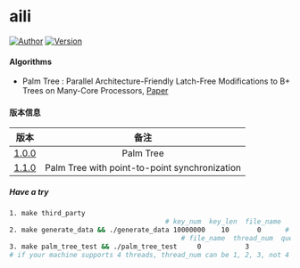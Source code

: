# aili

[![Author](https://img.shields.io/badge/Author-UncP-brightgreen.svg)](https://github.com/UncP)
[![Version](https://img.shields.io/badge/Version-1.1.0-blue.svg)](https://github.com/UncP/aili)

#### Algorithms
* Palm Tree : Parallel Architecture-Friendly Latch-Free Modifications to B+ Trees on Many-Core Processors, [Paper](http://www.vldb.org/pvldb/vol4/p795-sewall.pdf)


#### 版本信息
| 版本 |           备注             |
|:------:|:---------------------------:|
| [1.0.0](https://github.com/UncP/aili/tree/1.0.0)  | Palm Tree |
| [1.1.0](https://github.com/UncP/aili/tree/1.1.0)  | Palm Tree with point-to-point synchronization |


##### Have a try
```bash
1. make third_party
                                       # key_num  key_len  file_name
2. make generate_data && ./generate_data 10000000    10       0      # test data will be in ./data directory
                                           # file_name  thread_num  queue_num  key_num
3. make palm_tree_test && ./palm_tree_test     0           3            8      10000000
# if your machine supports 4 threads, thread_num can be 1, 2, 3, not 4
```
